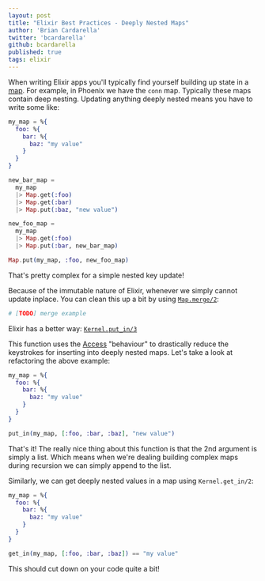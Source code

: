 ```yaml
---
layout: post
title: "Elixir Best Practices - Deeply Nested Maps"
author: 'Brian Cardarella'
twitter: 'bcardarella'
github: bcardarella
published: true
tags: elixir
---
```


When writing Elixir apps you'll typically find yourself building up
state in a [map][map]. For example, in Phoenix we have the `conn` map.
Typically these maps contain deep nesting. Updating anything deeply
nested means you have to write some like:

```elixir
my_map = %{
  foo: %{
    bar: %{
      baz: "my value"
    }
  }
}

new_bar_map =
  my_map
  |> Map.get(:foo)
  |> Map.get(:bar)
  |> Map.put(:baz, "new value")

new_foo_map =
  my_map
  |> Map.get(:foo)
  |> Map.put(:bar, new_bar_map)

Map.put(my_map, :foo, new_foo_map)
```

That's pretty complex for a simple nested key update!

Because of the immutable nature of Elixir, whenever we simply cannot
update inplace. You can clean this up a bit by using
[`Map.merge/2`][merge]:

```elixir
# [TODO] merge example
```

Elixir has a better way: [`Kernel.put_in/3`][put_in]

This function uses the [Access][access] "behaviour" to drastically
reduce the keystrokes for inserting into deeply nested maps. Let's take
a look at refactoring the above example:

```elixir
my_map = %{
  foo: %{
    bar: %{
      baz: "my value"
    }
  }
}

put_in(my_map, [:foo, :bar, :baz], "new value")
```

That's it! The really nice thing about this function is that the 2nd
argument is simply a list. Which means when we're dealing building
complex maps during recursion we can simply append to the list.

Similarly, we can get deeply nested values in a map using
`Kernel.get_in/2`:

```elixir
my_map = %{
  foo: %{
    bar: %{
      baz: "my value"
    }
  }
}

get_in(my_map, [:foo, :bar, :baz]) == "my value"
```

This should cut down on your code quite a bit!

[map]: http://elixir-lang.org/getting-started/keywords-and-maps.html
[merge]: http://elixir-lang.org/docs/stable/elixir/Map.html#merge/2
[put_in]: http://elixir-lang.org/docs/stable/elixir/Map.html#merge/2
[access]: http://elixir-lang.org/docs/stable/elixir/Access.html
